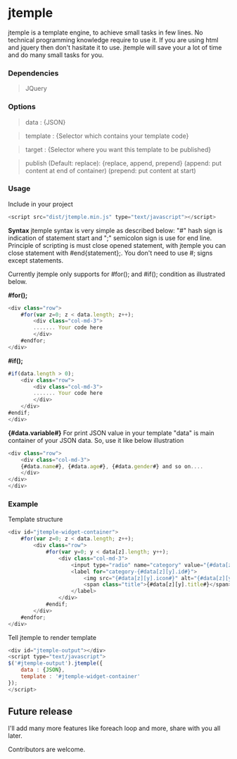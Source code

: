 # jtemple
jtemple is a template engine, to achieve small tasks in few lines. No technical programming knowledge require to use it. If you are using html and jquery then don't hasitate it to use. jtemple will save your a lot of time and do many small tasks for you.

### Dependencies
 > JQuery
 
### Options
 > data : {JSON}
 
 > template : {Selector which contains your template code}
 
 > target : {Selector where you want this template to be published}
 
 > publish (Default: replace): {replace, append, prepend} (append: put content at end of container) (prepend: put content at start)
 
### Usage

Include in your project
```javascript
<script src="dist/jtemple.min.js" type="text/javascript"></script>
```

**Syntax**
jtemple syntax is very simple as described below:
"#" hash sign is indication of statement start and ";" semicolon sign is use for end line. Principle of scripting is must close opened statement, with jtemple you can close statement with #end{statement};. 
You don't need to use #; signs except statements. 

Currently jtemple only supports for #for(); and #if(); condition as illustrated below.

**#for();**
```javascript
<div class="row">
    #for(var z=0; z < data.length; z++);
        <div class="col-md-3">
        ....... Your code here
        </div>
    #endfor;
</div>
```

**#if();**
```javascript
#if(data.length > 0);
    <div class="row">
        <div class="col-md-3">
        ....... Your code here
        </div>
    </div>
#endif;
</div>
```

**{#data.variable#}**
For print JSON value in your template "data" is main container of your JSON data. So, use it like below illustration
```javascript
<div class="row">
    <div class="col-md-3">
    {#data.name#}, {#data.age#}, {#data.gender#} and so on....
    </div>
</div>
</div>
```

### Example
Template structure
```javascript
<div id="jtemple-widget-container">
    #for(var z=0; z < data.length; z++);
        <div class="row">
            #for(var y=0; y < data[z].length; y++);
                <div class="col-md-3">
                    <input type="radio" name="category" value="{#data[z][y][\'id\']#}" id="category-{#data[z][y].id#}">
                    <label for="category-{#data[z][y].id#}">
                        <img src="{#data[z][y].icon#}" alt="{#data[z][y].title#}" />
                        <span class="title">{#data[z][y].title#}</span>
                    </label>
                </div>
            #endif;
        </div>
    #endfor;
</div>
```

Tell jtemple to render template
```javascript
<div id="jtemple-output"></div>
<script type="text/javascript">
$('#jtemple-output').jtemple({
    data : {JSON},
    template : '#jtemple-widget-container'
});
</script>
```

## Future release
I'll add many more features like foreach loop and more, share with you all later.

Contributors are welcome. 
